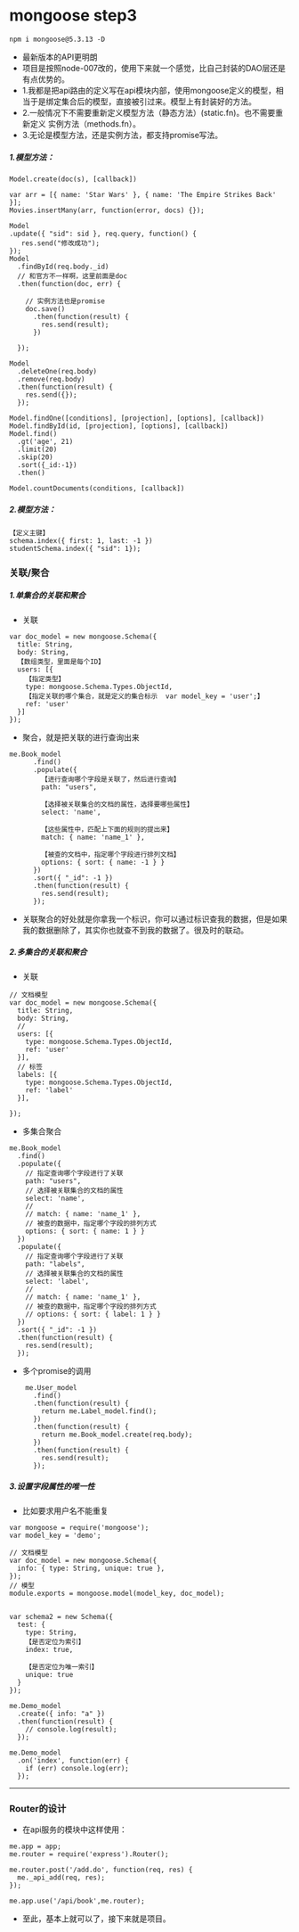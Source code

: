 # mongoose step3

```
npm i mongoose@5.3.13 -D
```

* 最新版本的API更明朗
* 项目是按照node-007改的，使用下来就一个感觉，比自己封装的DAO层还是有点优势的。
* 1.我都是把api路由的定义写在api模块内部，使用mongoose定义的模型，相当于是绑定集合后的模型，直接被引过来。模型上有封装好的方法。
* 2.一般情况下不需要重新定义模型方法（静态方法）(static.fn)。也不需要重新定义 实例方法（methods.fn）。
* 3.无论是模型方法，还是实例方法，都支持promise写法。

##### 1.模型方法：

```
Model.create(doc(s), [callback])

var arr = [{ name: 'Star Wars' }, { name: 'The Empire Strikes Back' }];
Movies.insertMany(arr, function(error, docs) {});
```

```
Model
.update({ "sid": sid }, req.query, function() {
   res.send("修改成功");
});
Model
  .findById(req.body._id)
  // 和官方不一样啊，这里前面是doc
  .then(function(doc, err) {

    // 实例方法也是promise
    doc.save()
      .then(function(result) {
        res.send(result);
      })

  });
```

```
Model 
  .deleteOne(req.body)
  .remove(req.body)
  .then(function(result) {
    res.send({});
  });

```

```
Model.findOne([conditions], [projection], [options], [callback])
Model.findById(id, [projection], [options], [callback])
Model.find()
  .gt('age', 21)
  .limit(20)
  .skip(20)
  .sort({_id:-1})
  .then()
```

```
Model.countDocuments(conditions, [callback])
```

##### 2.模型方法：
```
【定义主键】
schema.index({ first: 1, last: -1 })
studentSchema.index({ "sid": 1});
```

### 关联/聚合

##### 1.单集合的关联和聚合
* 关联
```
var doc_model = new mongoose.Schema({
  title: String,
  body: String,
  【数组类型，里面是每个ID】
  users: [{
    【指定类型】
    type: mongoose.Schema.Types.ObjectId,
    【指定关联的哪个集合，就是定义的集合标示  var model_key = 'user';】
    ref: 'user'
  }]
});
```

* 聚合，就是把关联的进行查询出来
```
me.Book_model
      .find()
      .populate({
        【进行查询哪个字段是关联了，然后进行查询】
        path: "users",

        【选择被关联集合的文档的属性，选择要哪些属性】
        select: 'name',

        【这些属性中，匹配上下面的规则的提出来】
        match: { name: 'name_1' },

        【被查的文档中，指定哪个字段进行排列文档】
        options: { sort: { name: -1 } }
      })
      .sort({ "_id": -1 })
      .then(function(result) {
        res.send(result);
      });
```
* 关联聚合的好处就是你拿我一个标识，你可以通过标识查我的数据，但是如果我的数据删除了，其实你也就查不到我的数据了。很及时的联动。

##### 2.多集合的关联和聚合

* 关联
```
// 文档模型
var doc_model = new mongoose.Schema({
  title: String,
  body: String,
  // 
  users: [{
    type: mongoose.Schema.Types.ObjectId,
    ref: 'user'
  }],
  // 标签
  labels: [{
    type: mongoose.Schema.Types.ObjectId,
    ref: 'label'
  }],

});
```

* 多集合聚合
```
me.Book_model
  .find()
  .populate({
    // 指定查询哪个字段进行了关联
    path: "users",
    // 选择被关联集合的文档的属性
    select: 'name',
    // 
    // match: { name: 'name_1' },
    // 被查的数据中，指定哪个字段的排列方式
    options: { sort: { name: 1 } }
  })
  .populate({
    // 指定查询哪个字段进行了关联
    path: "labels",
    // 选择被关联集合的文档的属性
    select: 'label',
    // 
    // match: { name: 'name_1' },
    // 被查的数据中，指定哪个字段的排列方式
    // options: { sort: { label: 1 } }
  })
  .sort({ "_id": -1 })
  .then(function(result) {
    res.send(result);
  });
```

* 多个promise的调用
```
    me.User_model
      .find()
      .then(function(result) {
        return me.Label_model.find();
      })
      .then(function(result) {
        return me.Book_model.create(req.body);
      })
      .then(function(result) {
        res.send(result);
      });
```

##### 3.设置字段属性的唯一性
* 比如要求用户名不能重复
```
var mongoose = require('mongoose');
var model_key = 'demo';

// 文档模型
var doc_model = new mongoose.Schema({
  info: { type: String, unique: true },
});
// 模型
module.exports = mongoose.model(model_key, doc_model);


var schema2 = new Schema({
  test: {
    type: String,
    【是否定位为索引】
    index: true,

    【是否定位为唯一索引】
    unique: true 
  }
});

```

```
me.Demo_model
  .create({ info: "a" })
  .then(function(result) {
    // console.log(result);
  });

me.Demo_model
  .on('index', function(err) {
    if (err) console.log(err);
  });
```


------

### Router的设计

* 在api服务的模块中这样使用：
```
me.app = app;
me.router = require('express').Router();

me.router.post('/add.do', function(req, res) {
  me._api_add(req, res);
});

me.app.use('/api/book',me.router);
```

* 至此，基本上就可以了，接下来就是项目。

